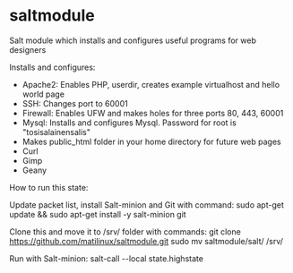 # saltmodule
Salt module which installs and configures useful programs for web designers

Installs and configures:
- Apache2: Enables PHP, userdir, creates example virtualhost and hello world page
- SSH: Changes port to 60001
- Firewall: Enables UFW and makes holes for three ports 80, 443, 60001
- Mysql: Installs and configures Mysql. Password for root is "tosisalainensalis"
- Makes public_html folder in your home directory for future web pages
- Curl
- Gimp
- Geany

How to run this state:

Update packet list, install Salt-minion and Git with command:
sudo apt-get update && sudo apt-get install -y salt-minion git

Clone this and move it to /srv/ folder with commands:
git clone https://github.com/matilinux/saltmodule.git
sudo mv saltmodule/salt/ /srv/

Run with Salt-minion:
salt-call --local state.highstate
